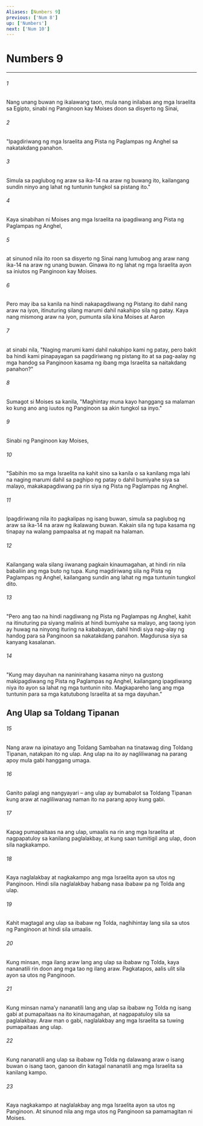 ```yaml
---
Aliases: [Numbers 9]
previous: ['Num 8']
up: ['Numbers']
next: ['Num 10']
---
```

# Numbers 9

***

###### 1
Nang unang buwan ng ikalawang taon, mula nang inilabas ang mga Israelita sa Egipto, sinabi ng Panginoon kay Moises doon sa disyerto ng Sinai, 

###### 2
"Ipagdiriwang ng mga Israelita ang Pista ng Paglampas ng Anghel sa nakatakdang panahon. 

###### 3
Simula sa paglubog ng araw sa ika-14 na araw ng buwang ito, kailangang sundin ninyo ang lahat ng tuntunin tungkol sa pistang ito." 

###### 4
Kaya sinabihan ni Moises ang mga Israelita na ipagdiwang ang Pista ng Paglampas ng Anghel, 

###### 5
at sinunod nila ito roon sa disyerto ng Sinai nang lumubog ang araw nang ika-14 na araw ng unang buwan. Ginawa ito ng lahat ng mga Israelita ayon sa iniutos ng Panginoon kay Moises. 

###### 6
Pero may iba sa kanila na hindi nakapagdiwang ng Pistang ito dahil nang araw na iyon, itinuturing silang marumi dahil nakahipo sila ng patay. Kaya nang mismong araw na iyon, pumunta sila kina Moises at Aaron 

###### 7
at sinabi nila, "Naging marumi kami dahil nakahipo kami ng patay, pero bakit ba hindi kami pinapayagan sa pagdiriwang ng pistang ito at sa pag-aalay ng mga handog sa Panginoon kasama ng ibang mga Israelita sa naitakdang panahon?" 

###### 8
Sumagot si Moises sa kanila, "Maghintay muna kayo hanggang sa malaman ko kung ano ang iuutos ng Panginoon sa akin tungkol sa inyo." 

###### 9
Sinabi ng Panginoon kay Moises, 

###### 10
"Sabihin mo sa mga Israelita na kahit sino sa kanila o sa kanilang mga lahi na naging marumi dahil sa paghipo ng patay o dahil bumiyahe siya sa malayo, makakapagdiwang pa rin siya ng Pista ng Paglampas ng Anghel. 

###### 11
Ipagdiriwang nila ito pagkalipas ng isang buwan, simula sa paglubog ng araw sa ika-14 na araw ng ikalawang buwan. Kakain sila ng tupa kasama ng tinapay na walang pampaalsa at ng mapait na halaman. 

###### 12
Kailangang wala silang iiwanang pagkain kinaumagahan, at hindi rin nila babaliin ang mga buto ng tupa. Kung magdiriwang sila ng Pista ng Paglampas ng Anghel, kailangang sundin ang lahat ng mga tuntunin tungkol dito. 

###### 13
"Pero ang tao na hindi nagdiwang ng Pista ng Paglampas ng Anghel, kahit na itinuturing pa siyang malinis at hindi bumiyahe sa malayo, ang taong iyon ay huwag na ninyong ituring na kababayan, dahil hindi siya nag-alay ng handog para sa Panginoon sa nakatakdang panahon. Magdurusa siya sa kanyang kasalanan. 

###### 14
"Kung may dayuhan na naninirahang kasama ninyo na gustong makipagdiwang ng Pista ng Paglampas ng Anghel, kailangang ipagdiwang niya ito ayon sa lahat ng mga tuntunin nito. Magkapareho lang ang mga tuntunin para sa mga katutubong Israelita at sa mga dayuhan." 

## Ang Ulap sa Toldang Tipanan 

###### 15
Nang araw na ipinatayo ang Toldang Sambahan na tinatawag ding Toldang Tipanan, natakpan ito ng ulap. Ang ulap na ito ay nagliliwanag na parang apoy mula gabi hanggang umaga. 

###### 16
Ganito palagi ang nangyayari – ang ulap ay bumabalot sa Toldang Tipanan kung araw at nagliliwanag naman ito na parang apoy kung gabi. 

###### 17
Kapag pumapaitaas na ang ulap, umaalis na rin ang mga Israelita at nagpapatuloy sa kanilang paglalakbay, at kung saan tumitigil ang ulap, doon sila nagkakampo. 

###### 18
Kaya naglalakbay at nagkakampo ang mga Israelita ayon sa utos ng Panginoon. Hindi sila naglalakbay habang nasa ibabaw pa ng Tolda ang ulap. 

###### 19
Kahit magtagal ang ulap sa ibabaw ng Tolda, naghihintay lang sila sa utos ng Panginoon at hindi sila umaalis. 

###### 20
Kung minsan, mga ilang araw lang ang ulap sa ibabaw ng Tolda, kaya nananatili rin doon ang mga tao ng ilang araw. Pagkatapos, aalis ulit sila ayon sa utos ng Panginoon. 

###### 21
Kung minsan namaʼy nananatili lang ang ulap sa ibabaw ng Tolda ng isang gabi at pumapaitaas na ito kinaumagahan, at nagpapatuloy sila sa paglalakbay. Araw man o gabi, naglalakbay ang mga Israelita sa tuwing pumapaitaas ang ulap. 

###### 22
Kung nananatili ang ulap sa ibabaw ng Tolda ng dalawang araw o isang buwan o isang taon, ganoon din katagal nananatili ang mga Israelita sa kanilang kampo. 

###### 23
Kaya nagkakampo at naglalakbay ang mga Israelita ayon sa utos ng Panginoon. At sinunod nila ang mga utos ng Panginoon sa pamamagitan ni Moises.
